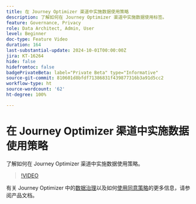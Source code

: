 ```yaml
---
title: 在 Journey Optimizer 渠道中实施数据使用策略
description: 了解如何在 Journey Optimizer 渠道中实施数据使用标签。
feature: Governance, Privacy
role: Data Architect, Admin, User
level: Beginner
doc-type: Feature Video
duration: 164
last-substantial-update: 2024-10-01T00:00:00Z
jira: KT-16264
hide: false
hidefromtoc: false
badgePrivateBeta: label="Private Beta" type="Informative"
source-git-commit: 810601d8bfdf71386831f439877316b3a91d5cc2
workflow-type: ht
source-wordcount: '62'
ht-degree: 100%

---
```



# 在 Journey Optimizer 渠道中实施数据使用策略

了解如何在 Journey Optimizer 渠道中实施数据使用策略。

>[!VIDEO](https://video.tv.adobe.com/v/3434901/?learn=on)

有关 Journey Optimizer 中的[数据治理](https://experienceleague.adobe.com/zh-hans/docs/journey-optimizer/using/privacy/action-privacy-restricted)以及如何[使用同意策略](https://experienceleague.adobe.com/zh-hans/docs/journey-optimizer/using/privacy/consent/consent-restricted)的更多信息，请参阅产品文档。